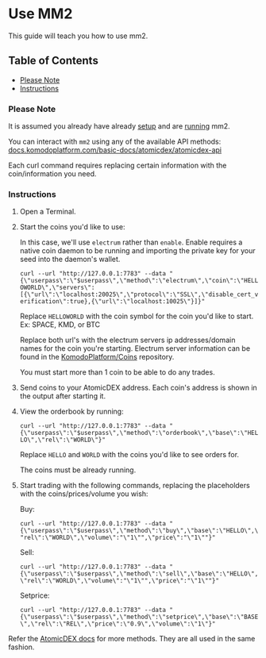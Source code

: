# Use MM2

This guide will teach you how to use mm2.

## Table of Contents

  - [Please Note](#Please-Note)
  - [Instructions](#Instructions)

### Please Note

It is assumed you already have already [setup](Setup-MM2.md) and are [running](Run-MM2.md) mm2.

You can interact with `mm2` using any of the available API methods: [docs.komodoplatform.com/basic-docs/atomicdex/atomicdex-api](https://docs.komodoplatform.com/basic-docs/atomicdex/atomicdex-api.html)

Each curl command requires replacing certain information with the coin/information you need.

### Instructions

1. Open a Terminal.

2. Start the coins you'd like to use:

    In this case, we'll use `electrum` rather than `enable`. Enable requires a native coin daemon to be running and importing the private key for your seed into the daemon's wallet.

    `curl --url "http://127.0.0.1:7783" --data "{\"userpass\":\"$userpass\",\"method\":\"electrum\",\"coin\":\"HELLOWORLD\",\"servers\":[{\"url\":\"localhost:20025\",\"protocol\":\"SSL\",\"disable_cert_verification\":true},{\"url\":\"localhost:10025\"}]}"`

    Replace `HELLOWORLD` with the coin symbol for the coin you'd like to start. Ex: SPACE, KMD, or BTC

    Replace both url's with the electrum servers ip addresses/domain names for the coin you're starting. Electrum server information can be found in the [KomodoPlatform/Coins](https://github.com/KomodoPlatform/Coins) repository.

    You must start more than 1 coin to be able to do any trades.

3. Send coins to your AtomicDEX address. Each coin's address is shown in the output after starting it.

4. View the orderbook by running:

    `curl --url "http://127.0.0.1:7783" --data "{\"userpass\":\"$userpass\",\"method\":\"orderbook\",\"base\":\"HELLO\",\"rel\":\"WORLD\"}"`

    Replace `HELLO` and `WORLD` with the coins you'd like to see orders for.

    The coins must be already running.

5. Start trading with the following commands, replacing the placeholders with the coins/prices/volume you wish:

    Buy:

    `curl --url "http://127.0.0.1:7783" --data "{\"userpass\":\"$userpass\",\"method\":\"buy\",\"base\":\"HELLO\",\"rel\":\"WORLD\",\"volume\":"\"1\"",\"price\":"\"1\""}"`

    Sell:

    `curl --url "http://127.0.0.1:7783" --data "{\"userpass\":\"$userpass\",\"method\":\"sell\",\"base\":\"HELLO\",\"rel\":\"WORLD\",\"volume\":"\"1\"",\"price\":"\"1\""}"`

    Setprice:

    `curl --url "http://127.0.0.1:7783" --data "{\"userpass\":\"$userpass\",\"method\":\"setprice\",\"base\":\"BASE\",\"rel\":\"REL\",\"price\":\"0.9\",\"volume\":\"1\"}"`

Refer the [AtomicDEX docs](https://developers.komodoplatform.com/basic-docs/atomicdex/atomicdex-api.html) for more methods. They are all used in the same fashion.
